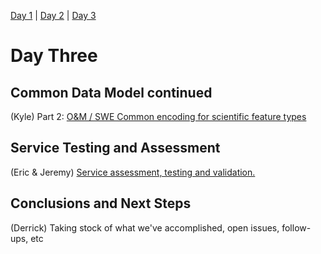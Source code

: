 

[Day 1](SOSRefImplementWorkshop_Day1Agenda.md) |
[Day 2](SOSRefImplementWorkshop_Day2Agenda.md) |
[Day 3](SOSRefImplementWorkshop_Day3Agenda.md)

# Day Three #

## Common Data Model continued ##

(Kyle) Part 2: [O&M / SWE Common encoding for scientific feature types](CFFeatureTypes.md)

## Service Testing and Assessment ##

(Eric & Jeremy) [Service assessment, testing and validation.](SOSTesting.md)

## Conclusions and Next Steps ##

(Derrick) Taking stock of what we've accomplished, open issues, follow-ups, etc